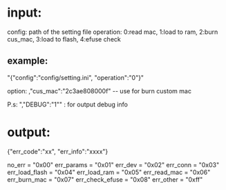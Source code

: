# input:

config:     path of the setting file
operation:  0:read mac, 1:load to ram, 2:burn cus_mac, 3:load to flash, 4:efuse check

## example:

"{\"config\":\"config/setting.ini\", \"operation\":\"0\"}"

option: ,\"cus_mac\":\"2c3ae808000f\" -- use for burn custom mac

P.s: ",\"DEBUG\":\"1\"" :  for output debug info

# output:

{"err_code":"xx", "err_info":"xxxx"}

no_err      = "0x00" 
err_params  = "0x01"
err_dev     = "0x02"
err_conn    = "0x03"
err_load_flash = "0x04"
err_load_ram = "0x05"
err_read_mac = "0x06"
err_burn_mac = "0x07"
err_check_efuse = "0x08"
err_other   = "0xff"
